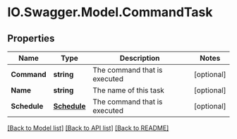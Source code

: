 # IO.Swagger.Model.CommandTask
## Properties

Name | Type | Description | Notes
------------ | ------------- | ------------- | -------------
**Command** | **string** | The command that is executed | [optional] 
**Name** | **string** | The name of this task | [optional] 
**Schedule** | [**Schedule**](Schedule.md) | The command that is executed | [optional] 

[[Back to Model list]](../README.md#documentation-for-models) [[Back to API list]](../README.md#documentation-for-api-endpoints) [[Back to README]](../README.md)

